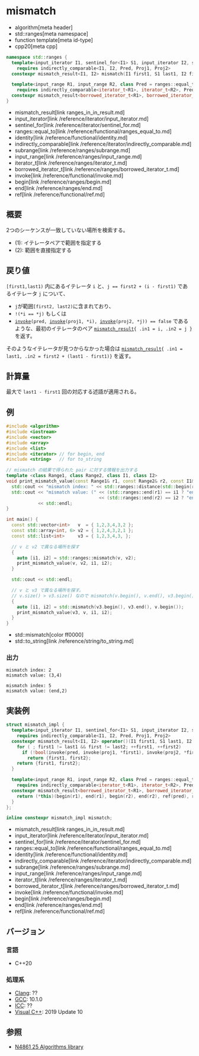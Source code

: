 # mismatch
* algorithm[meta header]
* std::ranges[meta namespace]
* function template[meta id-type]
* cpp20[meta cpp]

```cpp
namespace std::ranges {
  template<input_iterator I1, sentinel_for<I1> S1, input_iterator I2, sentinel_for<I2> S2, class Pred = ranges::equal_to, class Proj1 = identity, class Proj2 = identity>
    requires indirectly_comparable<I1, I2, Pred, Proj1, Proj2>
  constexpr mismatch_result<I1, I2> mismatch(I1 first1, S1 last1, I2 first2, S2 last2, Pred pred = {}, Proj1 proj1 = {}, Proj2 proj2 = {});                      // (1)

  template<input_range R1, input_range R2, class Pred = ranges::equal_to, class Proj1 = identity, class Proj2 = identity>
    requires indirectly_comparable<iterator_t<R1>, iterator_t<R2>, Pred, Proj1, Proj2>
  constexpr mismatch_result<borrowed_iterator_t<R1>, borrowed_iterator_t<R2>> mismatch(R1&& r1, R2&& r2, Pred pred = {}, Proj1 proj1 = {}, Proj2 proj2 = {});    // (2)
}
```
* mismatch_result[link ranges_in_in_result.md]
* input_iterator[link /reference/iterator/input_iterator.md]
* sentinel_for[link /reference/iterator/sentinel_for.md]
* ranges::equal_to[link /reference/functional/ranges_equal_to.md]
* identity[link /reference/functional/identity.md]
* indirectly_comparable[link /reference/iterator/indirectly_comparable.md]
* subrange[link /reference/ranges/subrange.md]
* input_range[link /reference/ranges/input_range.md]
* iterator_t[link /reference/ranges/iterator_t.md]
* borrowed_iterator_t[link /reference/ranges/borrowed_iterator_t.md]
* invoke[link /reference/functional/invoke.md]
* begin[link /reference/ranges/begin.md]
* end[link /reference/ranges/end.md]
* ref[link /reference/functional/ref.md]


## 概要
2つのシーケンスが一致していない場所を検索する。

* (1): イテレータペアで範囲を指定する
* (2): 範囲を直接指定する

## 戻り値

`[first1,last1)` 内にあるイテレータ `i` と、`j == first2 + (i - first1)` であるイテレータ `j` について、

- `j`が範囲`[first2, last2)`に含まれており、
- `!(*i == *j)` もしくは
- [`invoke`](/reference/functional/invoke.md)`(pred, `[`invoke`](/reference/functional/invoke.md)`(proj1, *i), `[`invoke`](/reference/functional/invoke.md)`(proj2, *j)) == false` であるような、最初のイテレータのペア [`mismatch_result`](ranges_in_in_result.md)`{ .in1 = i, .in2 = j }` を返す。

そのようなイテレータが見つからなかった場合は [`mismatch_result`](ranges_in_in_result.md)`{ .in1 = last1, .in2 = first2 + (last1 - first1)}` を返す。

## 計算量
最大で `last1 - first1` 回の対応する述語が適用される。


## 例
```cpp example
#include <algorithm>
#include <iostream>
#include <vector>
#include <array>
#include <list>
#include <iterator> // for begin, end
#include <string>   // for to_string

// mismatch の結果で得られた pair に対する情報を出力する
template <class Range1, class Range2, class I1, class I2>
void print_mismatch_value(const Range1& r1, const Range2& r2, const I1& i1, const I2& i2) {
  std::cout << "mismatch index: " << std::ranges::distance(std::begin(r1), i1) << std::endl;
  std::cout << "mismatch value: (" << (std::ranges::end(r1) == i1 ? "end" : std::to_string(*i1)) << ","
                                   << (std::ranges::end(r2) == i2 ? "end" : std::to_string(*i2)) << ")"
            << std::endl;
}

int main() {
  const std::vector<int>   v  = { 1,2,3,4,3,2 };
  const std::array<int, 6> v2 = { 1,2,4,3,2,1 };
  const std::list<int>     v3 = { 1,2,3,4,3, };

  // v と v2 で異なる場所を探す
  {
    auto [i1, i2] = std::ranges::mismatch(v, v2);
    print_mismatch_value(v, v2, i1, i2);
  }

  std::cout << std::endl;

  // v と v3 で異なる場所を探す。
  // v.size() > v3.size() なので mismatch(v.begin(), v.end(), v3.begin()) とやってはいけない。
  {
    auto [i1, i2] = std::mismatch(v3.begin(), v3.end(), v.begin());
    print_mismatch_value(v3, v, i1, i2);
  }
}
```
* std::mismatch[color ff0000]
* std::to_string[link /reference/string/to_string.md]

### 出力
```
mismatch index: 2
mismatch value: (3,4)

mismatch index: 5
mismatch value: (end,2)
```


## 実装例
```cpp
struct mismatch_impl {
  template<input_iterator I1, sentinel_for<I1> S1, input_iterator I2, sentinel_for<I2> S2, class Pred = ranges::equal_to, class Proj1 = identity, class Proj2 = identity>
    requires indirectly_comparable<I1, I2, Pred, Proj1, Proj2>
  constexpr mismatch_result<I1, I2> operator()(I1 first1, S1 last1, I2 first2, S2 last2, Pred pred = {}, Proj1 proj1 = {}, Proj2 proj2 = {}) const {
    for ( ; first1 != last1 && first != last2; ++first1, ++first2)
      if (!bool(invoke(pred, invoke(proj1, *first1), invoke(proj2, *first2))))
        return {first1, first2};
    return {first1, first2};
  }

  template<input_range R1, input_range R2, class Pred = ranges::equal_to, class Proj1 = identity, class Proj2 = identity>
    requires indirectly_comparable<iterator_t<R1>, iterator_t<R2>, Pred, Proj1, Proj2>
  constexpr mismatch_result<borrowed_iterator_t<R1>, borrowed_iterator_t<R2>> operator()(R1&& r1, R2&& r2, Pred pred = {}, Proj1 proj1 = {}, Proj2 proj2 = {}) const {
    return (*this)(begin(r1), end(r1), begin(r2), end(r2), ref(pred), ref(proj1), ref(proj2));
  }
};

inline constexpr mismatch_impl mismatch;
```
* mismatch_result[link ranges_in_in_result.md]
* input_iterator[link /reference/iterator/input_iterator.md]
* sentinel_for[link /reference/iterator/sentinel_for.md]
* ranges::equal_to[link /reference/functional/ranges_equal_to.md]
* identity[link /reference/functional/identity.md]
* indirectly_comparable[link /reference/iterator/indirectly_comparable.md]
* subrange[link /reference/ranges/subrange.md]
* input_range[link /reference/ranges/input_range.md]
* iterator_t[link /reference/ranges/iterator_t.md]
* borrowed_iterator_t[link /reference/ranges/borrowed_iterator_t.md]
* invoke[link /reference/functional/invoke.md]
* begin[link /reference/ranges/begin.md]
* end[link /reference/ranges/end.md]
* ref[link /reference/functional/ref.md]

## バージョン
### 言語
- C++20

### 処理系
- [Clang](/implementation.md#clang): ??
- [GCC](/implementation.md#gcc): 10.1.0
- [ICC](/implementation.md#icc): ??
- [Visual C++](/implementation.md#visual_cpp): 2019 Update 10


## 参照
- [N4861 25 Algorithms library](https://timsong-cpp.github.io/cppwp/n4861/algorithms)

